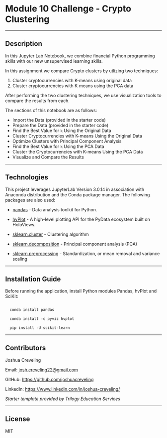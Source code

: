# Module 10 Challenge - Crypto Clustering

---

## Description

In this Jupyter Lab Notebook, we combine financial Python programming skills with our new unsupervised learning skills.  

In this assignment we compare Crypto clusters by utlizing two techniques: 
1.  Cluster cryptocurrencies with K-means using original data
2.  Cluster cryptocurrencies with K-means using the PCA data 

After performing the two clustering techniques, we use visualization tools to compare the results from each. 

The sections of this notebook are as follows: 

* Import the Data (provided in the starter code)
* Prepare the Data (provided in the starter code)
* Find the Best Value for `k` Using the Original Data
* Cluster Cryptocurrencies with K-means Using the Original Data
* Optimize Clusters with Principal Component Analysis
* Find the Best Value for `k` Using the PCA Data
* Cluster the Cryptocurrencies with K-means Using the PCA Data
* Visualize and Compare the Results

---

## Technologies

This project leverages JupyterLab Version 3.0.14 in association with Anaconda distribution and the Conda package manager.  The following packages are also used: 

* [pandas](https://github.com/pandas-dev/pandas) - Data analysis toolkit for Python.

* [hvPlot](https://github.com/holoviz/hvplot) - A high-level plotting API for the PyData ecosystem built on HoloViews.

* [sklearn.cluster](https://scikit-learn.org/stable/modules/clustering.html) - Clustering algorithm

* [sklearn.decomposition](https://scikit-learn.org/stable/modules/generated/sklearn.decomposition.PCA.html) - Principal component analysis (PCA)

* [sklearn.preprocessing](https://scikit-learn.org/stable/modules/preprocessing.html) - Standardization, or mean removal and variance scaling

---

## Installation Guide

Before running the application, install Python modules Pandas, hvPlot and SciKit:

```python

  conda install pandas

  conda install -c pyviz hvplot

  pip install -U scikit-learn
```
---

## Contributors

Joshua Creveling

Email: josh.creveling22@gmail.com

GitHub: https://github.com/joshuacreveling

LinkedIn: https://www.linkedin.com/in/joshua-creveling/

*Starter template provided by Trilogy Education Services*

---

## License

MIT
